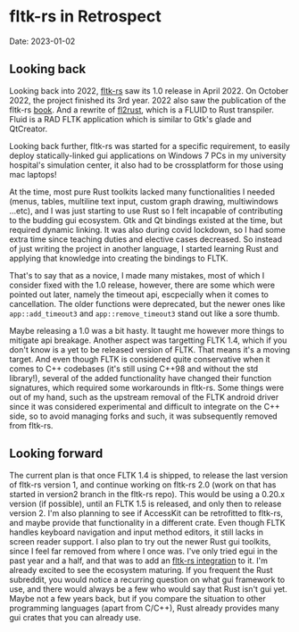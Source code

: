 # fltk-rs in Retrospect

Date: 2023-01-02

## Looking back
Looking back into 2022, [fltk-rs](https://github.com/fltk-rs/fltk-rs) saw its 1.0 release in April 2022. On October 2022, the project finished its 3rd year. 2022 also saw the publication of the fltk-rs [book](https://fltk-rs.github.io/fltk-book/). And a rewrite of [fl2rust](https://github.com/fltk-rs/fl2rust), which is a FLUID to Rust transpiler. Fluid is a RAD FLTK application which is similar to Gtk's glade and QtCreator. 

Looking back further, fltk-rs was started for a specific requirement, to easily deploy statically-linked gui applications on Windows 7 PCs in my university hospital's simulation center, it also had to be crossplatform for those using mac laptops! 

At the time, most pure Rust toolkits lacked many functionalities I needed (menus, tables, multiline text input, custom graph drawing, multiwindows ...etc), and I was just starting to use Rust so I felt incapable of contributing to the budding gui ecosystem. Gtk and Qt bindings existed at the time, but required dynamic linking. It was also during covid lockdown, so I had some extra time since teaching duties and elective cases decreased. So instead of just writing the project in another language, I started learning Rust and applying that knowledge into creating the bindings to FLTK.

That's to say that as a novice, I made many mistakes, most of which I consider fixed with the 1.0 release, however, there are some which were pointed out later, namely the timeout api, escpecially when it comes to cancellation. The older functions were deprecated, but the newer ones like `app::add_timeout3` and `app::remove_timeout3` stand out like a sore thumb.

Maybe releasing a 1.0 was a bit hasty. It taught me however more things to mitigate api breakage. Another aspect was targetting FLTK 1.4, which if you don't know is a yet to be released version of FLTK. That means it's a moving target. And even though FLTK is considered quite conservative when it comes to C++ codebases (it's still using C++98 and without the std library!), several of the added functionality have changed their function signatures, which required some workarounds in fltk-rs. Some things were out of my hand, such as the upstream removal of the FLTK android driver since it was considered experimental and difficult to integrate on the C++ side, so to avoid managing forks and such, it was subsequently removed from fltk-rs.

## Looking forward
The current plan is that once FLTK 1.4 is shipped, to release the last version of fltk-rs version 1, and continue working on fltk-rs 2.0 (work on that has started in version2 branch in the fltk-rs repo). This would be using a 0.20.x version (if possible), until an FLTK 1.5 is released, and only then to release version 2.
I'm also planning to see if AccessKit can be retrofitted to fltk-rs, and maybe provide that functionality in a different crate. Even though FLTK handles keyboard navigation and input method editors, it still lacks in screen reader support.
I also plan to try out the newer Rust gui toolkits, since I feel far removed from where I once was. I've only tried egui in the past year and a half, and that was to add an [fltk-rs integration](https://github.com/fltk-rs/fltk-egui) to it.
I'm already excited to see the ecosystem maturing. If you frequent the Rust subreddit, you would notice a recurring question on what gui framework to use, and there would always be a few who would say that Rust isn't gui yet. Maybe not a few years back, but if you compare the situation to other programming languages (apart from C/C++), Rust already provides many gui crates that you can already use.